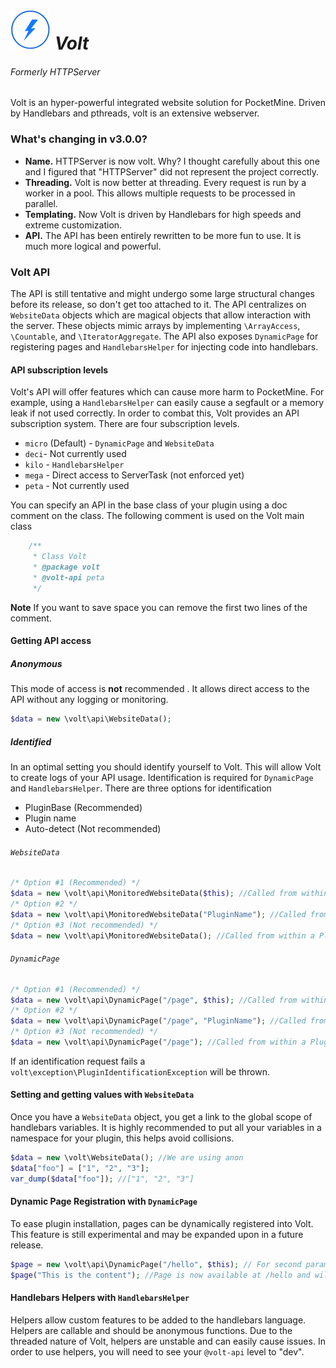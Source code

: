 ![Volt Icon](/resources/smallicon.png) ***Volt***
====
###### Formerly HTTPServer

Volt is an hyper-powerful integrated website solution for PocketMine. Driven by Handlebars and pthreads, volt is an extensive webserver.

### What's changing in v3.0.0?
* **Name.** HTTPServer is now volt. Why? I thought carefully about this one and I figured that "HTTPServer" did not represent the project correctly.
* **Threading.** Volt is now better at threading. Every request is run by a worker in a pool. This allows multiple requests to be processed in parallel. 
* **Templating.** Now Volt is driven by Handlebars for high speeds and extreme customization.
* **API.** The API has been entirely rewritten to be more fun to use. It is much more logical and powerful.

### Volt API
The API is still tentative and might undergo some large structural changes before its release, so don't get too attached to it. The API centralizes on `WebsiteData` objects which are magical objects that allow interaction with the server. These objects mimic arrays by implementing `\ArrayAccess`, `\Countable`, and `\IteratorAggregate`. The API also exposes `DynamicPage` for registering pages and `HandlebarsHelper` for injecting code into handlebars.

#### API subscription levels
Volt's API will offer features which can cause more harm to PocketMine. For example, using a `HandlebarsHelper` can easily cause a segfault or a memory leak if not used correctly. In order to combat this, Volt provides an API subscription system. There are four subscription levels. 
* `micro` (Default) - `DynamicPage` and `WebsiteData`
* `deci`- Not currently used
* `kilo` - `HandlebarsHelper`
* `mega` - Direct access to ServerTask (not enforced yet)
* `peta` - Not currently used

You can specify an API in the base class of your plugin using a doc comment on the class. The following comment is used on the Volt main class
```php
    /**
     * Class Volt
     * @package volt
     * @volt-api peta
     */
```
**Note** If you want to save space you can remove the first two lines of the comment.

#### Getting API access
##### Anonymous
This mode of access is **not** recommended . It allows direct access to the API without any logging or monitoring.
```php
$data = new \volt\api\WebsiteData();
```
##### Identified 
In an optimal setting you should identify yourself to Volt. This will allow Volt to create logs of your API usage. Identification is required for `DynamicPage` and `HandlebarsHelper`. There are three options for identification
* PluginBase (Recommended)
* Plugin name
* Auto-detect (Not recommended)

###### `WebsiteData`
```php
/* Option #1 (Recommended) */
$data = new \volt\api\MonitoredWebsiteData($this); //Called from within a PluginBase
/* Option #2 */
$data = new \volt\api\MonitoredWebsiteData("PluginName"); //Called from anywhere
/* Option #3 (Not recommended) */
$data = new \volt\api\MonitoredWebsiteData(); //Called from within a PluginBase, and requires class name to equal plugin name
```
###### `DynamicPage`
```php
/* Option #1 (Recommended) */
$data = new \volt\api\DynamicPage("/page", $this); //Called from within a PluginBase
/* Option #2 */
$data = new \volt\api\DynamicPage("/page", "PluginName"); //Called from anywhere
/* Option #3 (Not recommended) */
$data = new \volt\api\DynamicPage("/page"); //Called from within a PluginBase, and requires class name to equal plugin name
```

If an identification request fails a `volt\exception\PluginIdentificationException` will be thrown.

#### Setting and getting values with `WebsiteData`
Once you have a `WebsiteData` object, you get a link to the global scope of handlebars variables. It is highly recommended to put all your variables in a namespace for your plugin, this helps avoid collisions.
```php
$data = new \volt\WebsiteData(); //We are using anon
$data["foo"] = ["1", "2", "3"];
var_dump($data["foo"]); //["1", "2", "3"]
```

#### Dynamic Page Registration with `DynamicPage`
To ease plugin installation, pages can be dynamically registered into Volt. This feature is still experimental and may be expanded upon in a future release.
```php
$page = new \volt\api\DynamicPage("/hello", $this); // For second param see identified. 
$page("This is the content"); //Page is now available at /hello and will display "This is the content"
```

#### Handlebars Helpers with `HandlebarsHelper`
Helpers allow custom features to be added to the handlebars language. Helpers are callable and should be anonymous functions. Due to the threaded nature of Volt, helpers are unstable and can easily cause issues. In order to use helpers, you will need to see your `@volt-api` level to "dev".